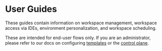 # User Guides

These guides contain information on workspace management, workspace access via
IDEs, environment personalization, and workspace scheduling.

These are intended for end-user flows only. If you are an administrator, please
refer to our docs on configuring [templates](../admin/index.md) or the
[control plane](../admin/index.md).

<children></children>
